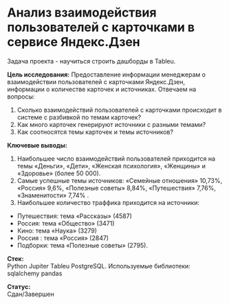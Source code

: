 # Анализ взаимодействия пользователей с карточками в сервисе Яндекс.Дзен

Задача проекта - научиться строить дашборды в Tableu.

**Цель исследования:** 
Предоставление информации менеджерам о взаимодействии пользователей с карточками Яндекс.Дзен, информации о количестве карточек и источниках. Отвечаем на вопросы:

1. Сколько взаимодействий пользователей с карточками происходит в системе с разбивкой по темам карточек?
2. Как много карточек генерируют источники с разными темами?
3. Как соотносятся темы карточек и темы источников?

**Ключевые выводы:**
1. Наибольшее число взаимодействий пользователей приходится на темы «Деньги», «Дети»,
«Женская психология», «Женщины» и «Здоровье» (более 50 000).
2. Самые успешные темы источников: «Семейные отношения» 10,73%, «Россия» 9,6%, «Полезные
советы» 8,84%, «Путешествия» 7,76%, «Знаменитости» 7,74% .
3. Наибольшее количество траффика приходится на источники:
* Путешествия: тема «Рассказы» (4587)
* Россия: тема «Общество» (3471)
* Кино: тема «Наука» (3279)
* Россия : тема «Россия» (2847)
* Подборки: тема «Полезные советы» (2795).

**Стек:**<br>
Python Jupiter Tableu PostgreSQL. Используемые библиотеки: sqlalchemy pandas
 
**Статус:**<br>
Сдан/Завершен